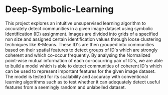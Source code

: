 # Deep-Symbolic-Learning
This project explores an intuitive unsupervised learning algorithm to accurately detect communities in a given image dataset using symbolic Identification (ID) assignment. Images are divided into grids of a specified nxn size and assigned  certain identification values through loose clustering techniques like K-Means. These ID's are then grouped into communities based on their spatial features to detect groups of ID's which are strongly coherent and which co-occur frequently. By analysing the Normalized point-wise mutual information of each co-occurring pair of ID's, we are able to build a model which is able to detect communities of coherent ID's which can be used to represent important features for the given image dataset. The model is tested for its scalability and accuracy with conventional learning algorithms such as to test whether it can adequately detect useful features from a seemingly random and unlabelled dataset.
